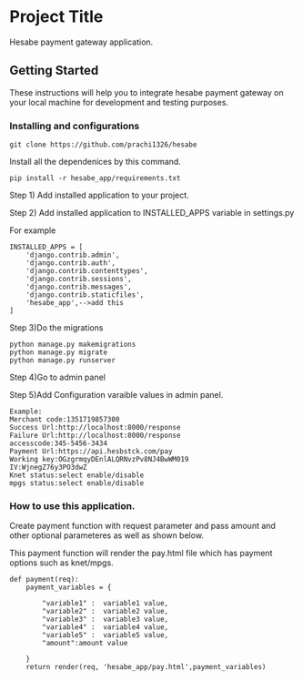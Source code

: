 # Project Title

Hesabe payment gateway application.

## Getting Started

These instructions will help you to integrate hesabe payment gateway on your local machine for development and testing purposes. 
 

### Installing and configurations

```
git clone https://github.com/prachi1326/hesabe

```

Install all the dependenices by this command.

```
pip install -r hesabe_app/requirements.txt
```

Step 1) Add installed application to your project.

Step 2) Add installed application to INSTALLED_APPS variable in settings.py

For example
```
INSTALLED_APPS = [
    'django.contrib.admin',
    'django.contrib.auth',
    'django.contrib.contenttypes',
    'django.contrib.sessions',
    'django.contrib.messages',
    'django.contrib.staticfiles',
    'hesabe_app',-->add this 
]
```
Step 3)Do the migrations 

```
python manage.py makemigrations
python manage.py migrate
python manage.py runserver

```
Step 4)Go to admin panel

Step 5)Add  Configuration varaible values in admin panel.
```
Example:
Merchant code:1351719857300
Success Url:http://localhost:8000/response
Failure Url:http://localhost:8000/response
accesscode:345-5456-3434
Payment Url:https://api.hesbstck.com/pay
Working key:OGzgrmqyDEnlALQRNvzPv8NJ4BwWM019
IV:WjnegZ76y3PO3dwZ
Knet status:select enable/disable
mpgs status:select enable/disable
```

### How to use this application.

Create payment function with request parameter and pass amount and other optional parameteres as well as shown below.

This payment function will render the pay.html file which has payment options such as knet/mpgs.
```
def payment(req):
	payment_variables = {

		"variable1" :  variable1 value,
		"variable2" :  variable2 value,
		"variable3" :  variable3 value,
		"variable4" :  variable4 value,
		"variable5" :  variable5 value,
		"amount":amount value

	}
	return render(req, 'hesabe_app/pay.html',payment_variables)

```
